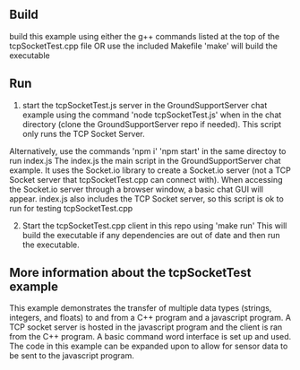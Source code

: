 ## Build
build this example using either the g++ commands listed at the top of the tcpSocketTest.cpp file
OR
use the included Makefile
'make' will build the executable

## Run
1. start the tcpSocketTest.js server in the GroundSupportServer chat example using the command 
'node tcpSocketTest.js'
when in the chat directory (clone the GroundSupportServer repo if needed).
This script only runs the TCP Socket Server.

Alternatively, use the commands
'npm i'
'npm start'
in the same directoy to run index.js
The index.js the main script in the GroundSupportServer chat example. It uses the Socket.io library to create a Socket.io server (not a TCP Socket server that tcpSocketTest.cpp can connect with). When accessing the 
Socket.io server through a browser window, a basic chat GUI will appear. 
index.js also includes the TCP Socket server, so this script is ok to run for testing tcpSocketTest.cpp


2. Start the tcpSocketTest.cpp client in this repo using
'make run'
This will build the executable if any dependencies are out of date and then run the executable.

## More information about the tcpSocketTest example
This example demonstrates the transfer of multiple data types (strings, integers, and floats) to and from a C++ program and a javascript program. A  TCP socket server is hosted in the javascript program and the client is ran from the C++ program. A basic command word interface is set up and used. The code in this example can be expanded upon to allow for sensor data to be sent to the javascript program.


